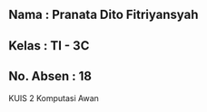 ## Nama      : Pranata Dito Fitriyansyah
## Kelas     : TI - 3C
## No. Absen : 18

KUIS 2 Komputasi Awan
